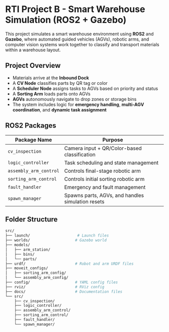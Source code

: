 # RTI Project B - Smart Warehouse Simulation (ROS2 + Gazebo)

This project simulates a smart warehouse environment using **ROS2** and **Gazebo**, where automated guided vehicles (AGVs), robotic arms, and computer vision systems work together to classify and transport materials within a warehouse layout.

##  Project Overview

- Materials arrive at the **Inbound Dock**
- A **CV Node** classifies parts by QR tag or color
- A **Scheduler Node** assigns tasks to AGVs based on priority and status
- A **Sorting Arm** loads parts onto AGVs
- **AGVs** autonomously navigate to drop zones or storage bins
- The system includes logic for **emergency handling**, **multi-AGV coordination**, and **dynamic task assignment**

##  ROS2 Packages

| Package Name         | Purpose                                      |
|----------------------|----------------------------------------------|
| `cv_inspection`      | Camera input + QR/Color-based classification |
| `logic_controller`   | Task scheduling and state management         |
| `assembly_arm_control` | Controls final-stage robotic arm            |
| `sorting_arm_control` | Controls initial sorting robotic arm        |
| `fault_handler`      | Emergency and fault management               |
| `spawn_manager`      | Spawns parts, AGVs, and handles simulation resets |

##  Folder Structure

```bash
src/
├── launch/                     # Launch files
├── worlds/                    # Gazebo world
├── models/
│   ├── arm_station/
│   ├── bins/
│   └── parts/
├── urdf/                      # Robot and arm URDF files
├── moveit_configs/
│   ├── sorting_arm_config/
│   └── assembly_arm_config/
├── config/                    # YAML config files
├── rviz/                      # RViz config
├── docs/                      # Documentation files
└── src/
    ├── cv_inspection/
    ├── logic_controller/
    ├── assembly_arm_control/
    ├── sorting_arm_control/
    ├── fault_handler/
    └── spawn_manager/
